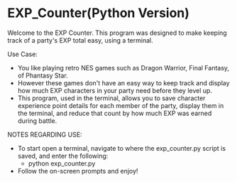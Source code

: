 # EXP_Counter(Python Version)
Welcome to the EXP Counter.
This program was designed to make keeping track of a party's EXP total
easy, using a terminal.

Use Case:
- You like playing retro NES games such as Dragon Warrior, Final Fantasy, of Phantasy Star.
- However these games don't have an easy way to keep track and display how much EXP
characters in your party need before they level up.
- This program, used in the terminal, allows you to save character experience point
details for each member of the party, display them in the terminal, and reduce that count
by how much EXP was earned during battle.

NOTES REGARDING USE:
- To start open a terminal, navigate to where the exp_counter.py script is saved, and enter the
following:
  - python exp_counter.py
- Follow the on-screen prompts and enjoy!

